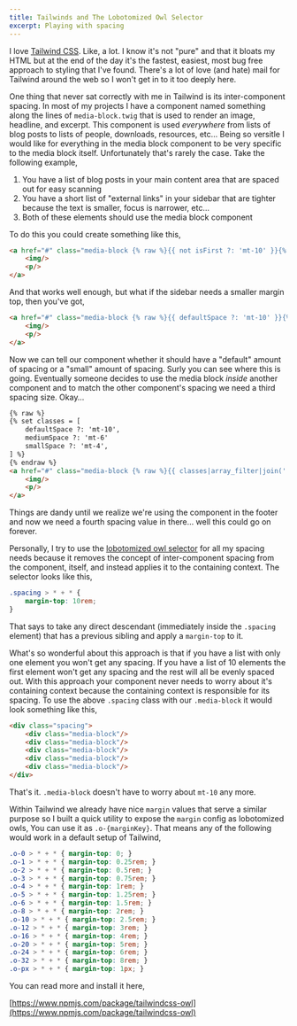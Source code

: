 ```yaml
---
title: Tailwinds and The Lobotomized Owl Selector
excerpt: Playing with spacing
---
```


I love [Tailwind CSS](https://tailwindcss.com). Like, a lot. I know it's not "pure" and that it bloats my HTML but at the end of the day it's the fastest, easiest, most bug free approach to styling that I've found. There's a lot of love (and hate) mail for Tailwind around the web so I won't get in to it too deeply here.

One thing that never sat correctly with me in Tailwind is its inter-component spacing. In most of my projects I have a component named something along the lines of `media-block.twig` that is used to render an image, headline, and excerpt. This component is used _everywhere_ from lists of blog posts to lists of people, downloads, resources, etc… Being so versitle I would like for everything in the media block component to be very specific to the media block itself. Unfortunately that's rarely the case. Take the following example,

1. You have a list of blog posts in your main content area that are spaced out for easy scanning
2. You have a short list of "external links" in your sidebar that are tighter because the text is smaller, focus is narrower, etc…
3. Both of these elements should use the media block component

To do this you could create something like this,

```html
<a href="#" class="media-block {% raw %}{{ not isFirst ?: 'mt-10' }}{% endraw %}">
    <img/>
    <p/>
</a>
```

And that works well enough, but what if the sidebar needs a smaller margin top, then you've got,

```html
<a href="#" class="media-block {% raw %}{{ defaultSpace ?: 'mt-10' }}{% endraw %} {% raw %}{{ smallSpace ?: 'mt-4' }}{% endraw %}">
    <img/>
    <p/>
</a>
```

Now we can tell our component whether it should have a "default" amount of spacing or a "small" amount of spacing. Surly you can see where this is going. Eventually someone decides to use the media block _inside_ another component and to match the other component's spacing we need a third spacing size. Okay…

```html
{% raw %}
{% set classes = [
    defaultSpace ?: 'mt-10',
    mediumSpace ?: 'mt-6'
    smallSpace ?: 'mt-4',
] %}
{% endraw %}
<a href="#" class="media-block {% raw %}{{ classes|array_filter|join(' ' ) }}{% endraw %}">
    <img/>
    <p/>
</a>
```

Things are dandy until we realize we're using the component in the footer and now we need a fourth spacing value in there… well this could go on forever.

Personally, I try to use the [lobotomized owl selector](https://alistapart.com/article/axiomatic-css-and-lobotomized-owls) for all my spacing needs because it removes the concept of inter-component spacing from the component, itself, and instead applies it to the containing context. The selector looks like this,

```css
.spacing > * + * {
    margin-top: 10rem;
}
```

That says to take any direct descendant (immediately inside the `.spacing` element) that has a previous sibling and apply a `margin-top` to it.

What's so wonderful about this approach is that if you have a list with only one element you won't get any spacing. If you have a list of 10 elements the first element won't get any spacing and the rest will all be evenly spaced out. With this approach your component never needs to worry about it's containing context because the containing context is responsible for its spacing. To use the above `.spacing` class with our `.media-block` it would look something like this,

```html
<div class="spacing">
    <div class="media-block"/>
    <div class="media-block"/>
    <div class="media-block"/>
    <div class="media-block"/>
    <div class="media-block"/>
</div>
```

That's it. `.media-block` doesn't have to worry about `mt-10` any more.

Within Tailwind we already have nice `margin` values that serve a similar purpose so I built a quick utility to expose the `margin` config as lobotomized owls, You can use it as `.o-{marginKey}`. That means any of the following would work in a default setup of Tailwind,

```css
.o-0 > * + * { margin-top: 0; }
.o-1 > * + * { margin-top: 0.25rem; }
.o-2 > * + * { margin-top: 0.5rem; }
.o-3 > * + * { margin-top: 0.75rem; }
.o-4 > * + * { margin-top: 1rem; }
.o-5 > * + * { margin-top: 1.25rem; }
.o-6 > * + * { margin-top: 1.5rem; }
.o-8 > * + * { margin-top: 2rem; }
.o-10 > * + * { margin-top: 2.5rem; }
.o-12 > * + * { margin-top: 3rem; }
.o-16 > * + * { margin-top: 4rem; }
.o-20 > * + * { margin-top: 5rem; }
.o-24 > * + * { margin-top: 6rem; }
.o-32 > * + * { margin-top: 8rem; }
.o-px > * + * { margin-top: 1px; }
```

You can read more and install it here,

[https://www.npmjs.com/package/tailwindcss-owl](https://www.npmjs.com/package/tailwindcss-owl)